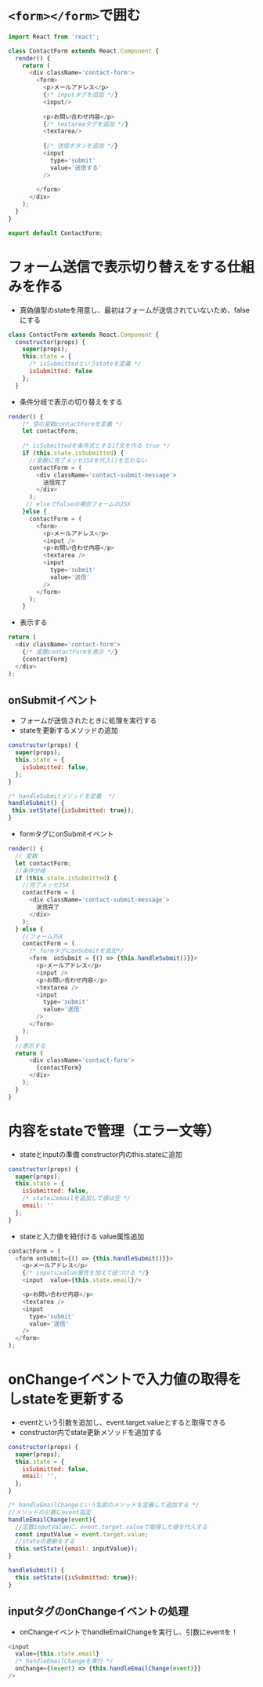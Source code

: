 # `<form></form>`で囲む

```js
import React from 'react';

class ContactForm extends React.Component {
  render() {
    return (
      <div className='contact-form'>
        <form>
          <p>メールアドレス</p>
          {/* inputタグを追加 */}
          <input/>
          
          <p>お問い合わせ内容</p>
          {/* textareaタグを追加 */}
          <textarea/>
          
          {/* 送信ボタンを追加 */}
          <input
            type='submit'
            value='送信する'
          />
          
        </form>
      </div>
    );
  }
}

export default ContactForm;
```

# フォーム送信で表示切り替えをする仕組みを作る
- 真偽値型のstateを用意し、最初はフォームが送信されていないため、falseにする

```js
class ContactForm extends React.Component {
  constructor(props) {
    super(props);
    this.state = {
      /* isSubmittedというstateを定義 */
      isSubmitted: false
    };
  }
 ```

- 条件分岐で表示の切り替えをする
```js
render() {
    /* 空の変数contactFormを定義 */
    let contactForm;
    
    /* isSubmittedを条件式とするif文を作る true */
    if (this.state.isSubmitted) {
      //変数に完了メッセJSXを代入()を忘れない
      contactForm = (
        <div className='contact-submit-message'>
          送信完了
        </div>
      );
     // elseでfalseの場合フォームのJSX
    }else {
      contactForm = (
        <form>
          <p>メールアドレス</p>
          <input />
          <p>お問い合わせ内容</p>
          <textarea />
          <input
            type='submit'
            value='送信'
          />
        </form>
      );
    }
```

- 表示する
```js
return (
  <div className='contact-form'>
    {/* 変数contactFormを表示 */}
    {contactForm}
  </div>
);
```

## onSubmitイベント

- フォームが送信されたときに処理を実行する
- stateを更新するメソッドの追加

```js
constructor(props) {
  super(props);
  this.state = {
    isSubmitted: false,
  };
}

/* handleSubmitメソッドを定義  */
handleSubmit() {
 this.setState({isSubmitted: true});
}
```
- formタグにonSubmitイベント

```js
render() {
  // 変数
  let contactForm;
  //条件分岐
  if (this.state.isSubmitted) {
    //完了メッセJSX
    contactForm = (
      <div className='contact-submit-message'>
        送信完了
      </div>
    );
  } else {
    //フォームJSX
    contactForm = (
      /* formタグにonSubmitを追加*/
      <form  onSubmit = {() => {this.handleSubmit()}}>
        <p>メールアドレス</p>
        <input />
        <p>お問い合わせ内容</p>
        <textarea />
        <input
          type='submit'
          value='送信'
        />
      </form>
    );
  }
  //表示する
  return (
      <div className='contact-form'>
        {contactForm}
      </div>
    );
  }
}
```

# 内容をstateで管理（エラー文等）
- stateとinputの準備
constructor内のthis.stateに追加
```js
constructor(props) {
  super(props);
  this.state = {
    isSubmitted: false,
    /* stateにemailを追加して値は空 */
    email: ''
  };
}
```
- stateと入力値を紐付ける value属性追加
```js
contactForm = (
  <form onSubmit={() => {this.handleSubmit()}}>
    <p>メールアドレス</p>
    {/* inputにvalue属性を加えて紐づける */}
    <input  value={this.state.email}/>

    <p>お問い合わせ内容</p>
    <textarea />
    <input
      type='submit'
      value='送信'
    />
  </form>
);
```

# onChangeイベントで入力値の取得をしstateを更新する

- eventという引数を追加し、event.target.valueとすると取得できる
- constructor内でstate更新メソッドを追加する

```js
constructor(props) {
  super(props);
  this.state = {
    isSubmitted: false,
    email: '',
  };
}

/* handleEmailChangeという名前のメソッドを定義して追加する */
//メソッドの引数にevent指定
handleEmailChange(event){
  //定数inputValueに、event.target.valueで取得した値を代入する
  const inputValue = event.target.value;
  //stateの更新をする
  this.setState({email: inputValue});
}

handleSubmit() {
  this.setState({isSubmitted: true});
}
```
## inputタグのonChangeイベントの処理

- onChangeイベントでhandleEmailChangeを実行し、引数にeventを！

```js
<input
  value={this.state.email}
  /* handleEmailChangeを実行 */
  onChange={(event) => {this.handleEmailChange(event)}}
/>
```






